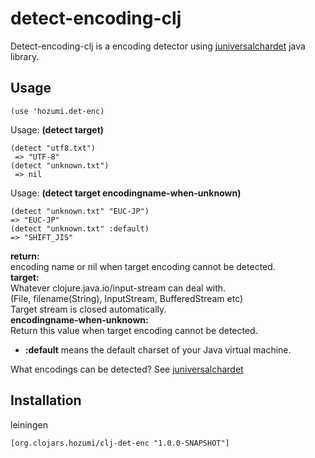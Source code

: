 # detect-encoding-clj

Detect-encoding-clj is a encoding detector using [juniversalchardet](http://code.google.com/p/juniversalchardet/) java library.

## Usage
    (use 'hozumi.det-enc)

Usage: **(detect target)**

    (detect "utf8.txt")
     => "UTF-8"
    (detect "unknown.txt")
     => nil

Usage: **(detect target encodingname-when-unknown)**

    (detect "unknown.txt" "EUC-JP")
    => "EUC-JP"
    (detect "unknown.txt" :default)
    => "SHIFT_JIS"

**return:**<br>
   encoding name or nil when target encoding cannot be detected.<br>
**target:**<br>
   Whatever clojure.java.io/input-stream can deal with.<br>
   (File, filename(String), InputStream, BufferedStream etc)<br>
   Target stream is closed automatically.<br>
**encodingname-when-unknown:**<br>
   Return this value when target encoding cannot be detected.<br>
  -  **:default** means the default charset of your Java virtual machine.<br>

  
What encodings can be detected?
See [juniversalchardet](http://code.google.com/p/juniversalchardet/)

## Installation

leiningen

    [org.clojars.hozumi/clj-det-enc "1.0.0-SNAPSHOT"]
